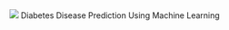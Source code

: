 <img src="https://editor.analyticsvidhya.com/uploads/30738medtec-futuristic-650.jpg" />
Diabetes Disease Prediction Using Machine Learning 
